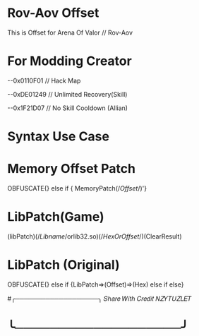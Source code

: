 # Rov-Aov Offset
This is Offset for Arena Of Valor // Rov-Aov
# For Modding Creator
--0x0110F01 // Hack Map

--0xDE01249 // Unlimited Recovery(Skill)

--0x1F21D07 // No Skill Cooldown (Allian)

# Syntax Use Case

# Memory Offset Patch

OBFUSCATE{} else if {
MemoryPatch(/*Offset*/)'}

# LibPatch(Game)

(libPatch)(/*Libname*/orlib32.so)(/*HexOrOffset*/)(ClearResult)

# LibPatch (Original)

OBFUSCATE{} else if {LibPatch=>(Offset)=>(Hex) else if else}

#╭───────────────────╮
  𝑆ℎ𝑎𝑟𝑒 𝑊𝑖𝑡ℎ 𝐶𝑟𝑒𝑑𝑖𝑡 𝑁𝑍𝑌𝑇𝑈𝑍𝐿𝐸𝑇
# ╰───────────────────╯
